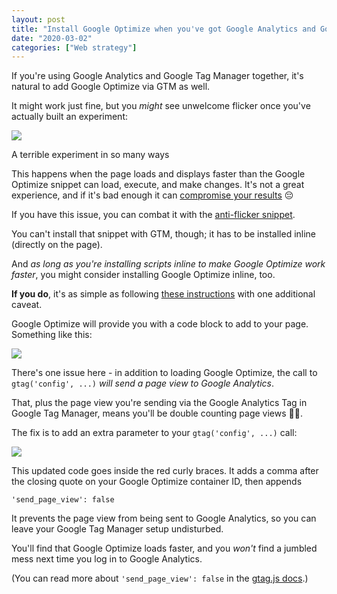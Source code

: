 ```yaml
---
layout: post
title: "Install Google Optimize when you've got Google Analytics and Google Tag Manager"
date: "2020-03-02"
categories: ["Web strategy"]
---
```


If you're using Google Analytics and Google Tag Manager together, it's natural to add Google Optimize via GTM as well.

It might work just fine, but you _might_ see unwelcome flicker once you've actually built an experiment:

![](/images/flickery-homepage-test.gif)

A terrible experiment in so many ways

This happens when the page loads and displays faster than the Google Optimize snippet can load, execute, and make changes. It's not a great experience, and if it's bad enough it can [compromise your results](https://briandavidhall.com/a-versus-janky-b/) 😔

If you have this issue, you can combat it with the [anti-flicker snippet](https://support.google.com/optimize/answer/7100284).

You can't install that snippet with GTM, though; it has to be installed inline (directly on the page).

And _as long as you're installing scripts inline to make Google Optimize work faster_, you might consider installing Google Optimize inline, too.

**If you do**, it's as simple as following [these instructions](https://support.google.com/optimize/answer/9183119) with one additional caveat.

Google Optimize will provide you with a code block to add to your page. Something like this:

![](/images/google-optimize-install.png)

There's one issue here - in addition to loading Google Optimize, the call to `gtag('config', ...)` _will send a page view to Google Analytics_.

That, plus the page view you're sending via the Google Analytics Tag in Google Tag Manager, means you'll be double counting page views 🤦‍♂️.

The fix is to add an extra parameter to your `gtag('config', ...)` call:

![](/images/google-optimize-install-no-pageview.png)

This updated code goes inside the red curly braces. It adds a comma after the closing quote on your Google Optimize container ID, then appends

`'send_page_view': false`

It prevents the page view from being sent to Google Analytics, so you can leave your Google Tag Manager setup undisturbed.

You'll find that Google Optimize loads faster, and you _won't_ find a jumbled mess next time you log in to Google Analytics.

(You can read more about `'send_page_view': false` in the [gtag.js docs](https://developers.google.com/analytics/devguides/collection/gtagjs/#disable_pageview_measurement).)
